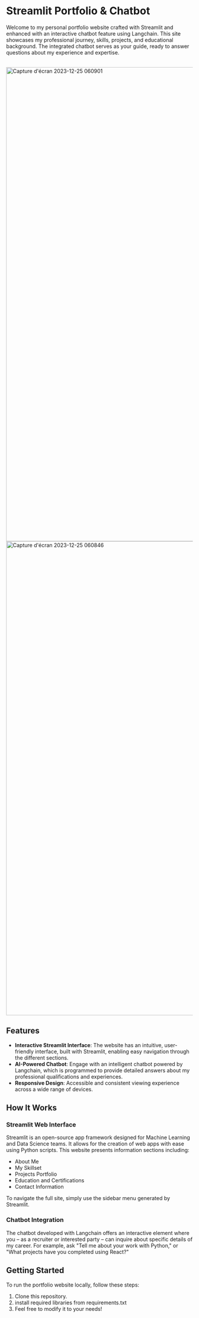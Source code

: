 # Streamlit Portfolio & Chatbot

Welcome to my personal portfolio website crafted with Streamlit and enhanced with an interactive chatbot feature using Langchain. This site showcases my professional journey, skills, projects, and educational background. The integrated chatbot serves as your guide, ready to answer questions about my experience and expertise.

<br>
<img width="1280" alt="Capture d'écran 2023-12-25 060901" src="https://github.com/oussamaJMAA/portfolio-website/assets/67621280/dc2e7b9b-c60d-471e-891a-ec18dce4bfcb">
<br>
<img width="1280" alt="Capture d'écran 2023-12-25 060846" src="https://github.com/oussamaJMAA/portfolio-website/assets/67621280/f4835688-bf5e-4f88-840f-c7cd2da8bf0a">



## Features

- **Interactive Streamlit Interface**: The website has an intuitive, user-friendly interface, built with Streamlit, enabling easy navigation through the different sections.
- **AI-Powered Chatbot**: Engage with an intelligent chatbot powered by Langchain, which is programmed to provide detailed answers about my professional qualifications and experiences.
- **Responsive Design**: Accessible and consistent viewing experience across a wide range of devices.

## How It Works

### Streamlit Web Interface

Streamlit is an open-source app framework designed for Machine Learning and Data Science teams. It allows for the creation of web apps with ease using Python scripts. This website presents information sections including:

- About Me
- My Skillset
- Projects Portfolio
- Education and Certifications
- Contact Information

To navigate the full site, simply use the sidebar menu generated by Streamlit.

### Chatbot Integration

The chatbot developed with Langchain offers an interactive element where you – as a recruiter or interested party – can inquire about specific details of my career. For example, ask "Tell me about your work with Python," or "What projects have you completed using React?"

## Getting Started

To run the portfolio website locally, follow these steps:

1. Clone this repository.
2. install required libraries from requirements.txt
3. Feel free to modify it to your needs!
